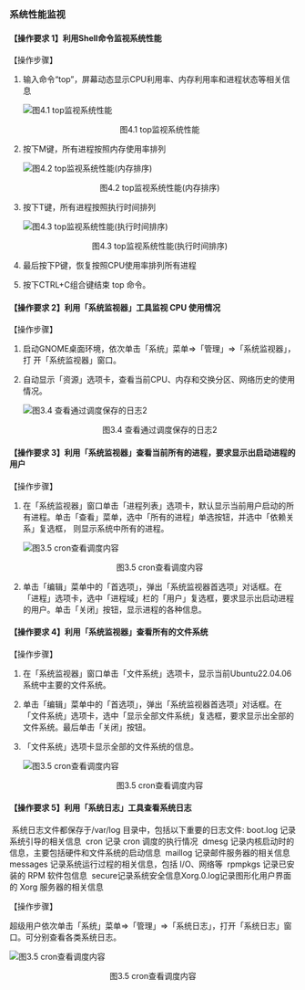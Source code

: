 ### 系统性能监视

#### 【操作要求 1】利用Shell命令监视系统性能

【操作步骤】

1. 输入命令“top”，屏幕动态显示CPU利用率、内存利用率和进程状态等相关信息

    ![图4.1 top监视系统性能](../Pic/4.1.png "图4.1 top监视系统性能")

    <center>图4.1 top监视系统性能</center>

2. 按下M键，所有进程按照内存使用率排列

    ![图4.2 top监视系统性能(内存排序)](../Pic/4.2.png "图4.2 top监视系统性能(内存排序)")

    <center>图4.2 top监视系统性能(内存排序)</center>

3. 按下T键，所有进程按照执行时间排列

    ![图4.3 top监视系统性能(执行时间排序)](../Pic/4.3.png "图4.3 top监视系统性能(执行时间排序)")

    <center>图4.3 top监视系统性能(执行时间排序)</center>

4. 最后按下P键，恢复按照CPU使用率排列所有进程

5. 按下CTRL+C组合键结束 top 命令。

#### 【操作要求 2】利用「系统监视器」工具监视 CPU 使用情况

【操作步骤】

1. 启动GNOME桌面环境，依次单击「系统」菜单=>「管理」=>「系统监视器」，打 开「系统监视器」窗口。

2. 自动显示「资源」选项卡，查看当前CPU、内存和交换分区、网络历史的使用情况。

    ![图3.4 查看通过调度保存的日志2](../Pic/3.4.png "图3.4 查看通过调度保存的日志2")
    <center>图3.4 查看通过调度保存的日志2</center>

#### 【操作要求 3】利用「系统监视器」查看当前所有的进程，要求显示出启动进程的用户

【操作步骤】

1. 在「系统监视器」窗口单击「进程列表」选项卡，默认显示当前用户启动的所有进程。单击「查看」菜单，选中「所有的进程」单选按钮，并选中「依赖关系」复选框， 则显示系统中所有的进程。

    ![图3.5 cron查看调度内容](../Pic/3.5.png "图3.5 cron查看调度内容")

    <center>图3.5 cron查看调度内容</center>

2. 单击「编辑」菜单中的「首选项」，弹出「系统监视器首选项」对话框。在「进程」选项卡，选中「进程域」栏的「用户」复选框，要求显示出启动进程的用户。单击「关闭」按钮，显示进程的各种信息。

#### 【操作要求 4】利用「系统监视器」查看所有的文件系统

【操作步骤】

1. 在「系统监视器」窗口单击「文件系统」选项卡，显示当前Ubuntu22.04.06系统中主要的文件系统。

2. 单击「编辑」菜单中的「首选项」，弹出「系统监视器首选项」对话框。在「文件系统」选项卡，选中「显示全部文件系统」复选框，要求显示出全部的文件系统。最后单击「关闭」按钮。

3. 「文件系统」选项卡显示全部的文件系统的信息。

    ![图3.5 cron查看调度内容](../Pic/3.5.png "图3.5 cron查看调度内容")

    <center>图3.5 cron查看调度内容</center>

#### 【操作要求 5】利用「系统日志」工具查看系统日志

​	系统日志文件都保存于/var/log 目录中，包括以下重要的日志文件: 
​	boot.log		记录系统引导的相关信息
​	cron			记录 cron 调度的执行情况
​	dmesg			记录内核启动时的信息，主要包括硬件和文件系统的启动信息
​	maillog		记录邮件服务器的相关信息
​	messages		记录系统运行过程的相关信息，包括 I/O、网络等
​	rpmpkgs		记录已安装的 RPM 软件包信息
​	secure记录系统安全信息
​	Xorg.0.log记录图形化用户界面的 Xorg 服务器的相关信息

【操作步骤】

​	超级用户依次单击「系统」菜单=>「管理」=>「系统日志」，打开「系统日志」窗口。可分别查看各类系统日志。

![图3.5 cron查看调度内容](../Pic/3.5.png "图3.5 cron查看调度内容")

<center>图3.5 cron查看调度内容</center>